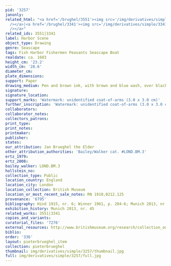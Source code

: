 ```yaml
---
pid: '3257'
janonly: 
related_html: "<a href='/brughel/3551'><img src='/img/derivatives/simple/3551/thumbnail.jpg'
  /></a>|<a href='/brughel/3341'><img src='/img/derivatives/simple/3341/thumbnail.jpg'
  /></a>"
related_ids: 3551|3341
label: Harbor Scene
object_type: Drawing
genre: Seascape
tags: Fish Harbor Fishermen Peasants Seascape Boat
realdate: ca. 1603
height_cm: '23.2'
width_cm: '28.6'
diameter_cm: 
plate_dimensions: 
support: Paper
drawing_medium: Pen and brown ink, with brown and blue wash, over black chalk
signature: 
signature_location: 
support_marks: 'Watermark: unidentified coat-of-arms (3.0 x 3.0 cm)'
further_inscription: 'Watermark: unidentified coat-of-arms (3.0 x 3.0 cm)'
collaborators: 
collaborator_notes: 
collectors_patrons: 
print_type: 
print_notes: 
printmaker: 
publisher: 
states: 
our_attribution: Jan Brueghel the Elder
other_attribution_authorities: 'Bailey/Walker cat. #LOND.BM.3'
ertz_1979: 
ertz_2008: 
bailey_walker: LOND.BM.3
hollstein_no: 
collection_type: Public
location_country: England
location_city: London
location_collection: British Museum
location_or_most_recent_sale_notes: RN 1910,0212.125
provenance: '6795'
bibliography: Hind 1915, nr. 6; Winner 1961, p. 204-6; Munich 2013, nr. 45
exhibition_history: Munich 2013, nr. 45
related_works: 3551|3341
copies_and_variants: 
curatorial_files: '7276'
external_resources: http://www.britishmuseum.org/research/collection_online/collection_object_details.aspx?objectId=712254&partId=1&searchText=1910%2C0212.125&page=1
biblio: 
order: '336'
layout: pieterbrueghel_item
collection: pieterbrueghel
thumbnail: img/derivatives/simple/3257/thumbnail.jpg
full: img/derivatives/simple/3257/full.jpg
---
```

